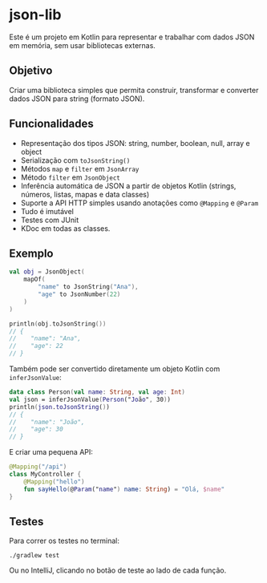 # json-lib

Este é um projeto em Kotlin para representar e trabalhar com dados JSON em memória, sem usar bibliotecas externas.

## Objetivo

Criar uma biblioteca simples que permita construir, transformar e converter dados JSON para string (formato JSON).

## Funcionalidades

- Representação dos tipos JSON: string, number, boolean, null, array e object
- Serialização com `toJsonString()`
- Métodos `map` e `filter` em `JsonArray`
- Método `filter` em `JsonObject`
- Inferência automática de JSON a partir de objetos Kotlin (strings, números, listas, mapas e data classes)
- Suporte a API HTTP simples usando anotações como `@Mapping` e `@Param`
- Tudo é imutável
- Testes com JUnit
- KDoc em todas as classes.

## Exemplo

```kotlin
val obj = JsonObject(
    mapOf(
        "name" to JsonString("Ana"),
        "age" to JsonNumber(22)
    )
)

println(obj.toJsonString())
// {
//    "name": "Ana",
//    "age": 22
// }
```

Também pode ser convertido diretamente um objeto Kotlin com `inferJsonValue`:

```kotlin
data class Person(val name: String, val age: Int)
val json = inferJsonValue(Person("João", 30))
println(json.toJsonString())
// {
//    "name": "João",
//    "age": 30
// }
```

E criar uma pequena API:

```kotlin
@Mapping("/api")
class MyController {
    @Mapping("hello")
    fun sayHello(@Param("name") name: String) = "Olá, $name"
}
```

## Testes

Para correr os testes no terminal:

```
./gradlew test
```

Ou no IntelliJ, clicando no botão de teste ao lado de cada função.

